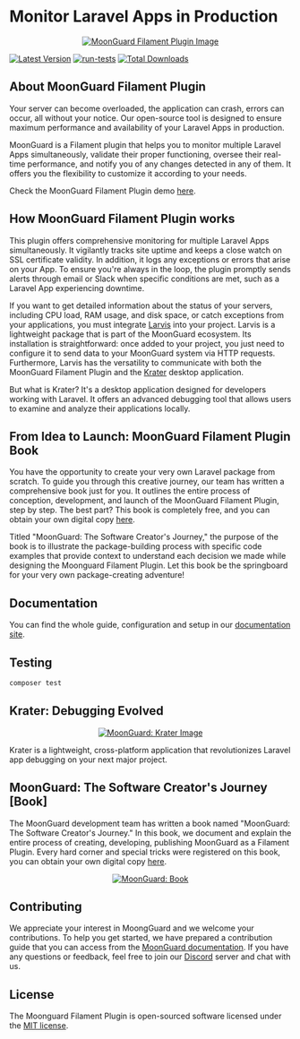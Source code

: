 # Monitor Laravel Apps in Production

<p align="center"><a href="https://moonguard.dev/filament-plugin" target="_blank"><img src="https://github.com/taecontrol/moonguard/assets/61505019/e66303aa-092b-4ca0-a7d7-cc573fe7fb55?raw=true" class="filament-hidden" alt="MoonGuard Filament Plugin Image"></a></p>

[![Latest Version](https://img.shields.io/github/release/taecontrol/moonguard.svg?style=flat-square)](https://github.com/taecontrol/moonguard/releases)
[![run-tests](https://github.com/taecontrol/moonguard/actions/workflows/run-tests.yml/badge.svg)](https://github.com/taecontrol/moonguard/actions/workflows/run-tests.yml)
[![Total Downloads](https://img.shields.io/packagist/dt/taecontrol/moonguard.svg?style=flat-square)](https://packagist.org/packages/taecontrol/moonguard)

## About MoonGuard Filament Plugin

Your server can become overloaded, the application can crash, errors can occur, all without your notice. Our open-source tool is designed to ensure maximum performance and availability of your Laravel Apps in production.

MoonGuard is a Filament plugin that helps you to monitor multiple Laravel Apps simultaneously, validate their proper functioning, oversee their real-time performance, and notify you of any changes detected in any of them. It offers you the flexibility to customize it according to your needs.

Check the MoonGuard Filament Plugin demo [here](https://moonguard.dev/filament-plugin).

## How MoonGuard Filament Plugin works

This plugin offers comprehensive monitoring for multiple Laravel Apps simultaneously. It vigilantly tracks site uptime and keeps a close watch on SSL certificate validity. In addition, it logs any exceptions or errors that arise on your App. To ensure you're always in the loop, the plugin promptly sends alerts through email or Slack when specific conditions are met, such as a Laravel App experiencing downtime.

If you want to get detailed information about the status of your servers, including CPU load, RAM usage, and disk space, or catch exceptions from your applications, you must integrate [Larvis](https://github.com/taecontrol/larvis) into your project. Larvis is a lightweight package that is part of the MoonGuard ecosystem. Its installation is straightforward: once added to your project, you just need to configure it to send data to your MoonGuard system via HTTP requests. Furthermore, Larvis has the versatility to communicate with both the MoonGuard Filament Plugin and the [Krater](https://moonguard.dev/krater) desktop application.

But what is Krater? It's a desktop application designed for developers working with Laravel. It offers an advanced debugging tool that allows users to examine and analyze their applications locally.

## From Idea to Launch: MoonGuard Filament Plugin Book

You have the opportunity to create your very own Laravel package from scratch. To guide you through this creative journey, our team has written a comprehensive book just for you. It outlines the entire process of conception, development, and launch of the MoonGuard Filament Plugin, step by step. The best part? This book is completely free, and you can obtain your own digital copy [here](https://moonguard.dev/book).

Titled "MoonGuard: The Software Creator's Journey," the purpose of the book is to illustrate the package-building process with specific code examples that provide context to understand each decision we made while designing the Moonguard Filament Plugin. Let this book be the springboard for your very own package-creating adventure!

## Documentation

You can find the whole guide, configuration and setup in our [documentation site](https://docs.moonguard.dev).

## Testing

```bash
composer test
```

## Krater: Debugging Evolved

<p align="center"><a href="https://moonguard.dev/krater" target="_blank"><img src="https://github.com/taecontrol/moonguard/assets/61505019/63c0ca3d-6a91-4c50-a399-a804cdaf71f0" alt="MoonGuard: Krater Image"></a></p>

Krater is a lightweight, cross-platform application that revolutionizes Laravel app debugging on your next major project.

## MoonGuard: The Software Creator's Journey [Book]

The MoonGuard development team has written a book named "MoonGuard: The Software Creator's Journey." In this book, we document and explain the entire process of creating, developing, publishing MoonGuard as a Filament Plugin. Every hard corner and special tricks were registered on this book, you can obtain your own digital copy [here](https://moonguard.dev/book).

<p align="center"><a href="https://moonguard.dev/book" target="_blank"><img src="https://github.com/taecontrol/moonguard/assets/61505019/ecae1c7a-9602-4c43-8ee0-ac684bd636b1" alt="MoonGuard: Book"></a></p>

## Contributing

We appreciate your interest in MoongGuard and we welcome your contributions. To help you get started, we have prepared a contribution guide that you can access from the [MoonGuard documentation](https://docs.moonguard.dev/contributions). If you have any questions or feedback, feel free to join our [Discord](https://discord.com/invite/vCCy4aJxnY) server and chat with us.

## License

The Moonguard Filament Plugin is open-sourced software licensed under the [MIT license](https://opensource.org/licenses/MIT).
